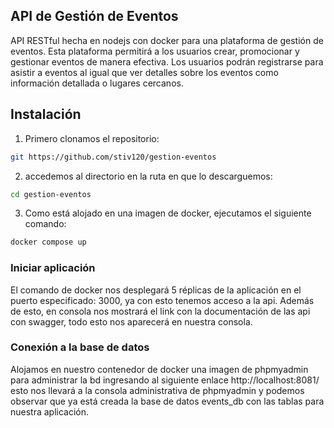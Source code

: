 ## API de Gestión de Eventos

API RESTful hecha en nodejs con docker para una plataforma de gestión de eventos. Esta plataforma
permitirá a los usuarios crear, promocionar y gestionar eventos de manera efectiva. Los
usuarios podrán registrarse para asistir a eventos al igual que ver detalles sobre los eventos
como información detallada o lugares cercanos.

## Instalación

1. Primero clonamos el repositorio:

```sh
git https://github.com/stiv120/gestion-eventos
```

2. accedemos al directorio en la ruta en que lo descarguemos:

```sh
cd gestion-eventos
```

3. Como está alojado en una imagen de docker, ejecutamos el siguiente comando:

```sh
docker compose up
```

### Iniciar aplicación

El comando de docker nos desplegará 5 réplicas de la aplicación en el puerto especificado: 3000, ya con esto tenemos acceso a la api.
Además de esto, en consola nos mostrará el link con la documentación de las api con swagger, todo esto nos aparecerá en nuestra consola.

### Conexión a la base de datos

Alojamos en nuestro contenedor de docker una imagen de phpmyadmin para administrar la bd ingresando al siguiente enlace http://localhost:8081/ esto nos llevará a la consola administrativa de phpmyadmin y podemos observar que ya está creada la base de datos events_db con las tablas para nuestra aplicación.
